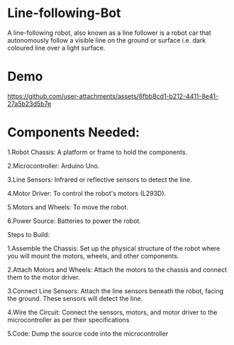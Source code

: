 # Line-following-Bot
A line-following robot, also known as a line follower is a robot car that autonomously follow a visible line on the ground or surface i.e. dark coloured line over a light surface.

# Demo

https://github.com/user-attachments/assets/6fbb8cd1-b212-4411-8e41-27a5b23d5b7e



# Components Needed:

1.Robot Chassis: A platform or frame to hold the components.

2.Microcontroller: Arduino Uno.

3.Line Sensors: Infrared or reflective sensors to detect the line.

4.Motor Driver: To control the robot's motors (L293D).

5.Motors and Wheels: To move the robot.

6.Power Source: Batteries to power the robot.

Steps to Build:

1.Assemble the Chassis: Set up the physical structure of the robot where you will mount the motors, wheels, and other components.

2.Attach Motors and Wheels: Attach the motors to the chassis and connect them to the motor driver.

3.Connect Line Sensors: Attach the line sensors beneath the robot, facing the ground. These sensors will detect the line.

4.Wire the Circuit: Connect the sensors, motors, and motor driver to the microcontroller as per their specifications

5.Code: Dump the source code into the microcontroller
